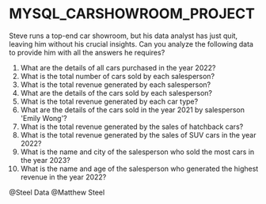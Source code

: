 # MYSQL_CARSHOWROOM_PROJECT

Steve runs a top-end car showroom, but his data analyst has just quit, leaving him without his crucial insights. Can you analyze the following data to provide him with all the answers he requires?

1. What are the details of all cars purchased in the year 2022?
2. What is the total number of cars sold by each salesperson?
3. What is the total revenue generated by each salesperson?
4. What are the details of the cars sold by each salesperson?
5. What is the total revenue generated by each car type?
6. What are the details of the cars sold in the year 2021 by salesperson 'Emily Wong'?
7. What is the total revenue generated by the sales of hatchback cars?
8. What is the total revenue generated by the sales of SUV cars in the year 2022?
9. What is the name and city of the salesperson who sold the most cars in the year 2023?
10. What is the name and age of the salesperson who generated the highest revenue in the year 2022?

@Steel Data @Matthew Steel
